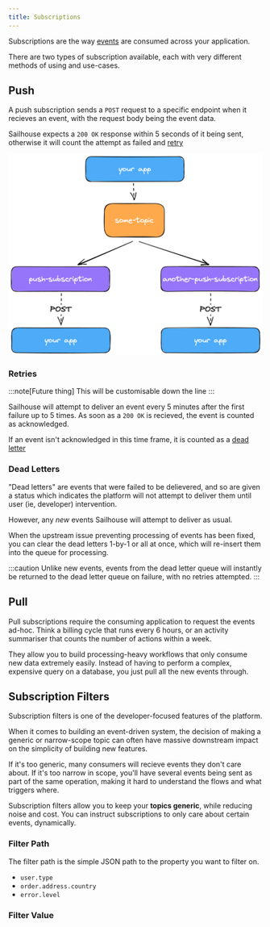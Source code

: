 ```yaml
---
title: Subscriptions
---
```


Subscriptions are the way [events](/concepts/events) are consumed across your application.

There are two types of subscription available, each with very different methods of using and use-cases.

## Push

A push subscription sends a `POST` request to a specific endpoint when it recieves an event, with the request body being the event data.

Sailhouse expects a `200 OK` response within 5 seconds of it being sent, otherwise it will count the attempt as failed and [retry](#retries)

![A diagram of a topic recieving an event, distributing it to a push subscription, and it being sent to the subscription endpoint](../../../assets/images/push-sub.png)

### Retries

:::note[Future thing]
This will be customisable down the line
:::

Sailhouse will attempt to deliver an event every 5 minutes after the first failure up to 5 times. As soon as a `200 OK` is recieved, the event is counted as acknowledged.

If an event isn't acknowledged in this time frame, it is counted as a [dead letter](#dead-letters)

### Dead Letters

"Dead letters" are events that were failed to be delievered, and so are given a status which indicates the platform will not attempt to deliver them until user (ie, developer) intervention.

However, any _new_ events Sailhouse will attempt to deliver as usual.

When the upstream issue preventing processing of events has been fixed, you can clear the dead letters 1-by-1 or all at once, which will re-insert them into the queue for processing.

:::caution
Unlike new events, events from the dead letter queue will instantly be returned to the dead letter queue on failure, with no retries attempted.
:::

## Pull

Pull subscriptions require the consuming application to request the events ad-hoc. Think a billing cycle that runs every 6 hours, or an activity summariser that counts the number of actions within a week.

They allow you to build processing-heavy workflows that only consume new data extremely easily. Instead of having to perform a complex, expensive query on a database, you just pull all the new events through.

## Subscription Filters

Subscription filters is one of the developer-focused features of the platform.

When it comes to building an event-driven system, the decision of making a generic or narrow-scope topic can often have massive downstream impact on the simplicity of building new features.

If it's too generic, many consumers will recieve events they don't care about. If it's too narrow in scope, you'll have several events being sent as part of the same operation, making it hard to understand the flows and what triggers where.

Subscription filters allow you to keep your **topics generic**, while reducing noise and cost. You can instruct subscriptions to only care about certain events, dynamically.

### Filter Path

The filter path is the simple JSON path to the property you want to filter on.

- `user.type`
- `order.address.country`
- `error.level`

### Filter Value
